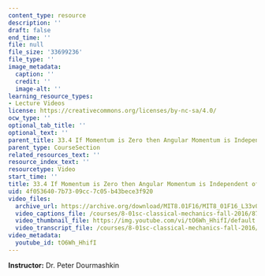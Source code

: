 ```yaml
---
content_type: resource
description: ''
draft: false
end_time: ''
file: null
file_size: '33699236'
file_type: ''
image_metadata:
  caption: ''
  credit: ''
  image-alt: ''
learning_resource_types:
- Lecture Videos
license: https://creativecommons.org/licenses/by-nc-sa/4.0/
ocw_type: ''
optional_tab_title: ''
optional_text: ''
parent_title: 33.4 If Momentum is Zero then Angular Momentum is Independent of Origin
parent_type: CourseSection
related_resources_text: ''
resource_index_text: ''
resourcetype: Video
start_time: ''
title: 33.4 If Momentum is Zero then Angular Momentum is Independent of Origin
uid: 4f053640-7b73-09cc-7c05-b43bece3f920
video_files:
  archive_url: https://archive.org/download/MIT8.01F16/MIT8_01F16_L33v04_360p.mp4
  video_captions_file: /courses/8-01sc-classical-mechanics-fall-2016/87489fb7c1705794a5eb3ea0203cc33d_tO6Wh_HhifI.vtt
  video_thumbnail_file: https://img.youtube.com/vi/tO6Wh_HhifI/default.jpg
  video_transcript_file: /courses/8-01sc-classical-mechanics-fall-2016/eb7ca16c90f0a32c99fc02461bec9df0_tO6Wh_HhifI.pdf
video_metadata:
  youtube_id: tO6Wh_HhifI
---
```

**Instructor:** Dr. Peter Dourmashkin